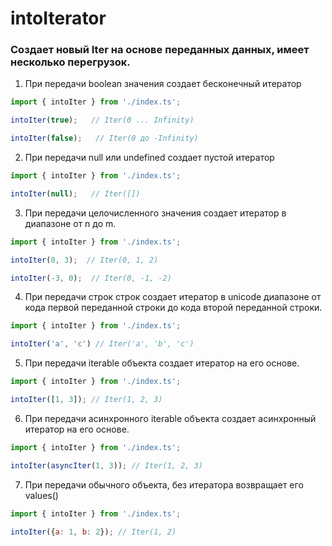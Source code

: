 # intoIterator

### Создает новый Iter на основе переданных данных, имеет несколько перегрузок.

1. При передачи boolean значения создает бесконечный итератор
```js
import { intoIter } from './index.ts';

intoIter(true);   // Iter(0 ... Infinity)

intoIter(false);   // Iter(0 до -Infinity)
```

2. При передачи null или undefined создает пустой итератор
```js
import { intoIter } from './index.ts';

intoIter(null);   // Iter([])
```

3. При передачи целочисленного значения создает итератор в диапазоне от n до m.
  ```js
import { intoIter } from './index.ts';

intoIter(0, 3);  // Iter(0, 1, 2)

intoIter(-3, 0);  // Iter(0, -1, -2)
```

4. При передачи строк строк создает итератор в unicode диапазоне от кода первой переданной строки до кода второй переданной строки.
```js
import { intoIter } from './index.ts';

intoIter('a', 'c') // Iter('a', 'b', 'c')
```

5. При передачи iterable объекта создает итератор на его основе.
```js
import { intoIter } from './index.ts';

intoIter([1, 3]); // Iter(1, 2, 3)
```

6. При передачи асинхронного iterable объекта создает асинхронный итератор на его основе.
```js
import { intoIter } from './index.ts';

intoIter(asyncIter(1, 3)); // Iter(1, 2, 3)
```

7. При передачи обычного объекта, без итератора возвращает его values()

```js
import { intoIter } from './index.ts';

intoIter({a: 1, b: 2}); // Iter(1, 2)
```
